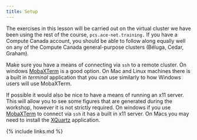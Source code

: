 ```yaml
---
title: Setup
---
```


The exercises in this lesson will be carried out on the virtual cluster we have been using the rest of the course, `pcs.ace-net.training.` If you have a Compute Canada account, you should be able to follow along equally well on any of the Compute Canada general-purpose clusters (Béluga, Cedar, Graham).

Make sure you have a means of connecting via `ssh` to a remote cluster. On windows [MobaXTerm](https://mobaxterm.mobatek.net/) is a good option. On Mac and Linux machines there is a built in *terminal* application that you can use similarly to how Windows users will use MobaXTerm.

If possible it would also be nice to have a means of running an x11 server. This will allow you to see some figures that are generated during the workshop, however it is not strictly required. On windows if you use [MobaXTerm](https://mobaxterm.mobatek.net/) to connect via `ssh` it has a built in x11 server. On Macs you may need to install the [XQuartz](https://www.xquartz.org/) application.

<!--
~~~
$ module load python/3.8
$ module load scipy-stack
$ virtualenv --no-download ~/Parallel_Tutorial (takes some time, maybe 1-2 mins)
$ source ~/Parallel_Tutorial/bin/activate
$ pip install --no-index --upgrade pip (takes some time, maybe 1 min)
$ pip install --no-index dask
$ pip install --no-index scikit-learn
$ pip install toolz
$ pip install graphviz
$ pip install --no-index distributed 
~~~
{: .bash}

Note about the slides …
They are in a Jupyter notebook.

[https://github.com/MatACENET/Dask-Tutorial](https://github.com/MatACENET/Dask-Tutorial)
-->
{% include links.md %}
